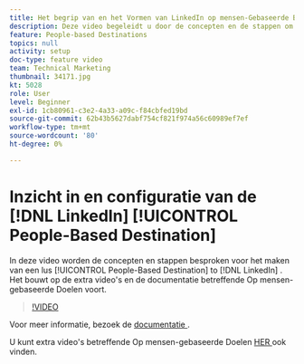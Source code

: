 ```yaml
---
title: Het begrip van en het Vormen van LinkedIn op mensen-Gebaseerde Bestemming
description: Deze video begeleidt u door de concepten en de stappen om een op mensen-Gebaseerde Bestemming aan LinkedIn tot stand te brengen. Het bouwt op de extra video's en de documentatie betreffende Op mensen-gebaseerde Doelen voort.
feature: People-based Destinations
topics: null
activity: setup
doc-type: feature video
team: Technical Marketing
thumbnail: 34171.jpg
kt: 5028
role: User
level: Beginner
exl-id: 1cb80961-c3e2-4a33-a09c-f84cbfed19bd
source-git-commit: 62b43b5627dabf754cf821f974a56c60989ef7ef
workflow-type: tm+mt
source-wordcount: '80'
ht-degree: 0%

---
```


# Inzicht in en configuratie van de [!DNL LinkedIn] [!UICONTROL People-Based Destination]

In deze video worden de concepten en stappen besproken voor het maken van een lus [!UICONTROL People-Based Destination] to [!DNL LinkedIn] . Het bouwt op de extra video&#39;s en de documentatie betreffende Op mensen-gebaseerde Doelen voort.

>[!VIDEO](https://video.tv.adobe.com/v/34171/?quality=12)

Voor meer informatie, bezoek de [ documentatie ](https://experienceleague.adobe.com/docs/audience-manager/user-guide/features/destinations/people-based/people-based-destinations-overview.html?lang=nl-NL).

U kunt extra video&#39;s betreffende Op mensen-gebaseerde Doelen [ HER ](https://adobe.ly/aamlearnpbd) ook vinden.
